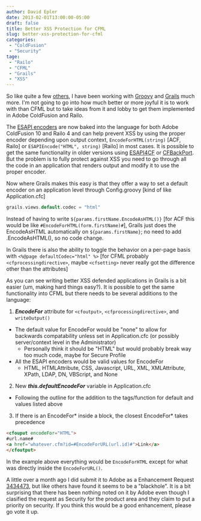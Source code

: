 ```yaml
---
author: David Epler
date: 2013-02-01T13:00:00-05:00
draft: false
title: Better XSS Protection for CFML
slug: better-xss-protection-for-cfml
categories:
 - "ColdFusion"
 - "Security"
tage:
 - "Railo"
 - "CFML"
 - "Grails"
 - "XSS"
---
```


So like quite a few [others](http://compiledammit.com/about-us/), I have been working with [Groovy](http://www.groovy-lang.org/) and [Grails](http://grails.org/) much more. I'm not going to go into how much better or more joyful it is to work with than CFML but to take ideas from it and lobby to get them implemented in Adobe ColdFusion and Railo.
  
The [ESAPI encoders](https://github.com/ESAPI/esapi-java-legacy/blob/develop/src/main/java/org/owasp/esapi/Encoder.java) are now baked into the language for both Adobe ColdFusion 10 and Railo 4 and can help prevent XSS by using the proper encoder depending upon output context, `EncodeForHTML(string)` [ACF, Railo] or `ESAPIEncode("HTML", string)` [Railo] in most cases. It is possible to get the same functionality in older versions using [ESAPI4CF](https://github.com/damonmiller/esapi4cf) or [CFBackPort](https://github.com/misterdai/cfbackport#readme). But the problem is to fully protect against XSS you need to go through all the code in an application that renders output and modify it to use the proper encoder.

<!--more-->

Now where Grails makes this easy is that they offer a way to set a default encoder on an application level through Config.groovy [kind of like Application.cfc]

```groovy
grails.views.default.codec = "html"
```

Instead of having to write `${params.firstName.EncodeAsHTML()}` [for ACF this would be like `#EncodeForHTML(form.firstName)#`], Grails just does the EncodeAsHTML automatically on `${params.firstName}`; no need to add .EncodeAsHTML(), so no code change.
  
In Grails there is also the ability to toggle the behavior on a per-page basis with `<%@page defaultCodec="html" %>` [for CFML probably `<cfprocessingdirective>`, maybe `<cfsetting>` never really got the difference other than the attributes]
  
As you can see writing better XSS defended applications in Grails is a bit easier (um, making hard things easy?). It is possible to get the same functionality into CFML but there needs to be several additions to the language:
  
1. **_EncodeFor_** attribute for `<cfoutput>`, `<cfprocessingdirective>`, and `writeOutput()`

  * The default value for EncodeFor would be "none" to allow for backwards compatability unless set in Application.cfc (or possibly server/context level in the Administrator) 
      * Personally think it should be "HTML" but would probably break way too much code, maybe for Secure Profile
  * All the ESAPI encoders would be valid values for EncodeFor 
      * HTML, HTMLAttribute, CSS, Javascript, URL, XML, XMLAttribute, XPath, LDAP, DN, VBScript, and None

2. New **_this.defaultEncodeFor_** variable in Application.cfc

  * Following the outline for the addition to the tags/function for default and values listed above

3. If there is an EncodeFor\* inside a block, the closest EncodeFor\* takes precedence

```html
<cfouput encodeFor="HTML">
#url.name#
<a href="whatever.cfm?id=#EncodeForURL(url.id)#">Link</a>
</cfoutput>
```

In the example above everything would be `EncodeForHTML` except for what was directly inside the `EncodeForURL()`. 
  
A little over a month ago I did submit it to Adobe as a Enhancement Request [3434473](https://bugbase.adobe.com/index.cfm?event=bug&id=3434473), but like others have found it seems to be a "blackhole". It is a bit surprising that there has been nothing noted on it by Adobe even though I clasified the request as Security for the product area and they claim to put a priority on security. If you think this would be a good enhancement, please go vote it up.